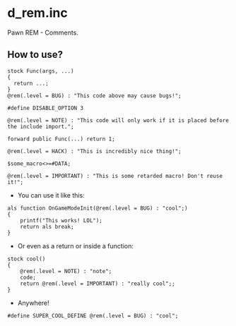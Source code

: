 # d_rem.inc
Pawn REM - Comments.

## How to use?
```pawn
stock Func(args, ...)
{
  return ...;
}
@rem(.level = BUG) : "This code above may cause bugs!";

#define DISABLE_OPTION 3

@rem(.level = NOTE) : "This code will only work if it is placed before the include import.";

forward public Func(...) return 1;

@rem(.level = HACK) : "This is incredibly nice thing!";

$some_macro<>=#DATA;

@rem(.level = IMPORTANT) : "This is some retarded macro! Don't reuse it!";
```
- You can use it like this:

```pawn
als function OnGameModeInit(@rem(.level = BUG) : "cool";)
{
    printf("This works! LOL");
    return als break;
}
```
- Or even as a return or inside a function:

```pawn
stock cool()
{
  	@rem(.level = NOTE) : "note";
    code;
    return @rem(.level = IMPORTANT) : "really cool";;
}
```
- Anywhere!

```pawn
#define SUPER_COOL_DEFINE @rem(.level = BUG) : "cool";
```
